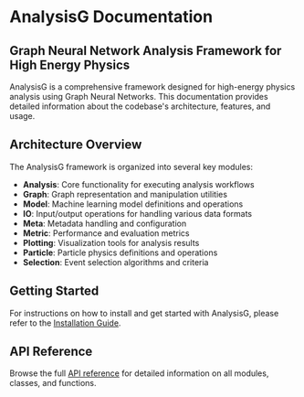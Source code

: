 # AnalysisG Documentation

## Graph Neural Network Analysis Framework for High Energy Physics

AnalysisG is a comprehensive framework designed for high-energy physics analysis using Graph Neural Networks. This documentation provides detailed information about the codebase's architecture, features, and usage.

## Architecture Overview

The AnalysisG framework is organized into several key modules:

- **Analysis**: Core functionality for executing analysis workflows
- **Graph**: Graph representation and manipulation utilities
- **Model**: Machine learning model definitions and operations
- **IO**: Input/output operations for handling various data formats
- **Meta**: Metadata handling and configuration
- **Metric**: Performance and evaluation metrics
- **Plotting**: Visualization tools for analysis results
- **Particle**: Particle physics definitions and operations
- **Selection**: Event selection algorithms and criteria

## Getting Started

For instructions on how to install and get started with AnalysisG, please refer to the [Installation Guide](installation.md).

## API Reference

Browse the full [API reference](api/index.md) for detailed information on all modules, classes, and functions.